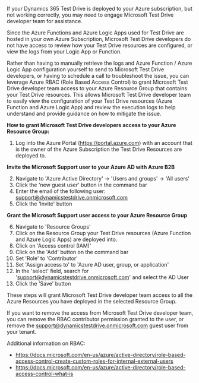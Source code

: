﻿If your Dynamics 365 Test Drive is deployed to your Azure subscription, but not working correctly, you may need to engage Microsoft Test Drive developer team for assistance. 

Since the Azure Functions and Azure Logic Apps used for Test Drive are hosted in your own Azure Subscription, Microsoft Test Drive developers do not have access to review how your Test Drive resources are configured, or view the logs from your Logic App or Function.

Rather than having to manually retrieve the logs and Azure Function / Azure Logic App configuration yourself to send to Microsoft Test Drive developers, or having to schedule a call to troubleshoot the issue, you can leverage Azure RBAC (Role Based Access Control) to grant Microsoft Test Drive developer team access to your Azure Resource Group that contains your Test Drive resources. This allows Microsoft Test Drive developer team to easily view the configuration of your Test Drive resources (Azure Function and Azure Logic App) and review the execution logs to help understand and provide guidance on how to mitigate the issue.

**How to grant Microsoft Test Drive developers access to your Azure Resource Group:**

1) Log into the Azure Portal (https://portal.azure.com) with an account that is the owner of the Azure Subscription the Test Drive Resources are deployed to.

**Invite the Microsoft Support user to your Azure AD with Azure B2B**

2) Navigate to 'Azure Active Directory' -> 'Users and groups' -> 'All users' 
3) Click the 'new guest user' button in the command bar
4) Enter the email of the following user: support@dynamicstestdrive.onmicrosoft.com
5) Click the 'Invite' button

**Grant the Microsoft Support user access to your Azure Resource Group**

6) Navigate to 'Resource Groups'
7) Click on the Resource Group your Test Drive resources (Azure Function and Azure Logic Apps) are deployed into.
8) Click on 'Access control (IAM)'
9) Click on the 'Add' button on the command bar
10) Set 'Role' to 'Contributor'
11) Set 'Assign access to' to 'Azure AD user, group, or application'
12) In the 'select' field, search for 'support@dynamicstestdrive.onmicrosoft.com' and select the AD User
13) Click the 'Save' button

These steps will grant Microsoft Test Drive developer team access to all the Azure Resources you have deployed in the selected Resource Group. 

If you want to remove the access from Microsoft Test Drive developer team, you can remove the RBAC contributor permission granted to the user, or remove the support@dynamicstestdrive.onmicrosoft.com guest user from your tenant. 

Additional information on RBAC: 
 - https://docs.microsoft.com/en-us/azure/active-directory/role-based-access-control-create-custom-roles-for-internal-external-users
 - https://docs.microsoft.com/en-us/azure/active-directory/role-based-access-control-what-is
